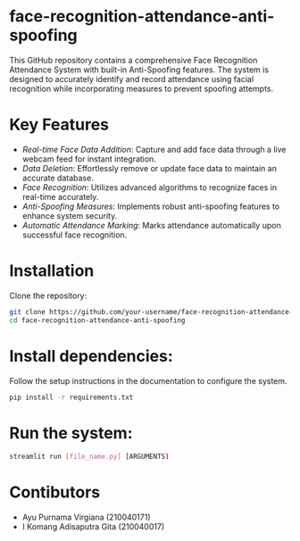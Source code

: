 # face-recognition-attendance-anti-spoofing
This GitHub repository contains a comprehensive Face Recognition Attendance System with built-in Anti-Spoofing features. The system is designed to accurately identify and record attendance using facial recognition while incorporating measures to prevent spoofing attempts.

# Key Features
- *Real-time Face Data Addition*: Capture and add face data through a live webcam feed for instant integration.
- *Data Deletion*: Effortlessly remove or update face data to maintain an accurate database.
- *Face Recognition*: Utilizes advanced algorithms to recognize faces in real-time accurately.
- *Anti-Spoofing Measures*: Implements robust anti-spoofing features to enhance system security.
- *Automatic Attendance Marking*: Marks attendance automatically upon successful face recognition.

# Installation
Clone the repository:
```bash
git clone https://github.com/your-username/face-recognition-attendance-anti-spoofing.git
cd face-recognition-attendance-anti-spoofing
```

# Install dependencies:
Follow the setup instructions in the documentation to configure the system.
```bash
pip install -r requirements.txt
```
# Run the system:
```bash
streamlit run [file_name.py] [ARGUMENTS)
```
# Contibutors
- Ayu Purnama Virgiana (210040171)
- I Komang Adisaputra Gita (210040017)
